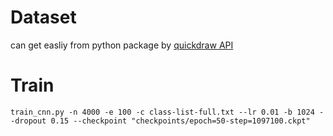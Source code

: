 # Dataset

can get easliy from python package by [quickdraw API](https://quickdraw.readthedocs.io/en/latest/index.html)

# Train

```
train_cnn.py -n 4000 -e 100 -c class-list-full.txt --lr 0.01 -b 1024 --dropout 0.15 --checkpoint "checkpoints/epoch=50-step=1097100.ckpt"
```
